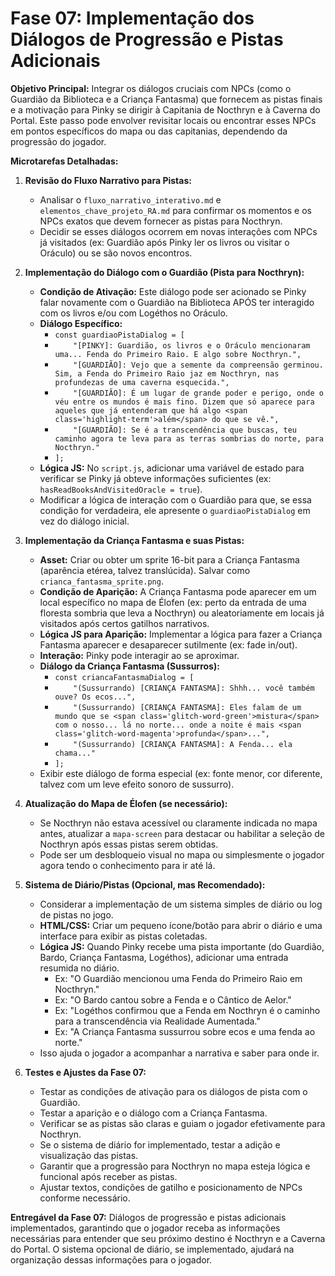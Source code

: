 # Fase 07: Implementação dos Diálogos de Progressão e Pistas Adicionais

**Objetivo Principal:** Integrar os diálogos cruciais com NPCs (como o Guardião da Biblioteca e a Criança Fantasma) que fornecem as pistas finais e a motivação para Pinky se dirigir à Capitania de Nocthryn e à Caverna do Portal. Este passo pode envolver revisitar locais ou encontrar esses NPCs em pontos específicos do mapa ou das capitanias, dependendo da progressão do jogador.

**Microtarefas Detalhadas:**

1.  **Revisão do Fluxo Narrativo para Pistas:**
    *   Analisar o `fluxo_narrativo_interativo.md` e `elementos_chave_projeto_RA.md` para confirmar os momentos e os NPCs exatos que devem fornecer as pistas para Nocthryn.
    *   Decidir se esses diálogos ocorrem em novas interações com NPCs já visitados (ex: Guardião após Pinky ler os livros ou visitar o Oráculo) ou se são novos encontros.

2.  **Implementação do Diálogo com o Guardião (Pista para Nocthryn):**
    *   **Condição de Ativação:** Este diálogo pode ser acionado se Pinky falar novamente com o Guardião na Biblioteca APÓS ter interagido com os livros e/ou com Logéthos no Oráculo.
    *   **Diálogo Específico:**
        *   `const guardiaoPistaDialog = [`
        *   `    "[PINKY]: Guardião, os livros e o Oráculo mencionaram uma... Fenda do Primeiro Raio. E algo sobre Nocthryn.",`
        *   `    "[GUARDIÃO]: Vejo que a semente da compreensão germinou. Sim, a Fenda do Primeiro Raio jaz em Nocthryn, nas profundezas de uma caverna esquecida.",`
        *   `    "[GUARDIÃO]: É um lugar de grande poder e perigo, onde o véu entre os mundos é mais fino. Dizem que só aparece para aqueles que já entenderam que há algo <span class='highlight-term'>além</span> do que se vê.",`
        *   `    "[GUARDIÃO]: Se é a transcendência que buscas, teu caminho agora te leva para as terras sombrias do norte, para Nocthryn."`
        *   `];`
    *   **Lógica JS:** No `script.js`, adicionar uma variável de estado para verificar se Pinky já obteve informações suficientes (ex: `hasReadBooksAndVisitedOracle = true`).
    *   Modificar a lógica de interação com o Guardião para que, se essa condição for verdadeira, ele apresente o `guardiaoPistaDialog` em vez do diálogo inicial.

3.  **Implementação da Criança Fantasma e suas Pistas:**
    *   **Asset:** Criar ou obter um sprite 16-bit para a Criança Fantasma (aparência etérea, talvez translúcida). Salvar como `crianca_fantasma_sprite.png`.
    *   **Condição de Aparição:** A Criança Fantasma pode aparecer em um local específico no mapa de Élofen (ex: perto da entrada de uma floresta sombria que leva a Nocthryn) ou aleatoriamente em locais já visitados após certos gatilhos narrativos.
    *   **Lógica JS para Aparição:** Implementar a lógica para fazer a Criança Fantasma aparecer e desaparecer sutilmente (ex: fade in/out).
    *   **Interação:** Pinky pode interagir ao se aproximar.
    *   **Diálogo da Criança Fantasma (Sussurros):**
        *   `const criancaFantasmaDialog = [`
        *   `    "(Sussurrando) [CRIANÇA FANTASMA]: Shhh... você também ouve? Os ecos...",`
        *   `    "(Sussurrando) [CRIANÇA FANTASMA]: Eles falam de um mundo que se <span class='glitch-word-green'>mistura</span> com o nosso... lá no norte... onde a noite é mais <span class='glitch-word-magenta'>profunda</span>...",`
        *   `    "(Sussurrando) [CRIANÇA FANTASMA]: A Fenda... ela chama..."`
        *   `];`
    *   Exibir este diálogo de forma especial (ex: fonte menor, cor diferente, talvez com um leve efeito sonoro de sussurro).

4.  **Atualização do Mapa de Élofen (se necessário):**
    *   Se Nocthryn não estava acessível ou claramente indicada no mapa antes, atualizar a `mapa-screen` para destacar ou habilitar a seleção de Nocthryn após essas pistas serem obtidas.
    *   Pode ser um desbloqueio visual no mapa ou simplesmente o jogador agora tendo o conhecimento para ir até lá.

5.  **Sistema de Diário/Pistas (Opcional, mas Recomendado):**
    *   Considerar a implementação de um sistema simples de diário ou log de pistas no jogo.
    *   **HTML/CSS:** Criar um pequeno ícone/botão para abrir o diário e uma interface para exibir as pistas coletadas.
    *   **Lógica JS:** Quando Pinky recebe uma pista importante (do Guardião, Bardo, Criança Fantasma, Logéthos), adicionar uma entrada resumida no diário.
        *   Ex: "O Guardião mencionou uma Fenda do Primeiro Raio em Nocthryn."
        *   Ex: "O Bardo cantou sobre a Fenda e o Cântico de Aelor."
        *   Ex: "Logéthos confirmou que a Fenda em Nocthryn é o caminho para a transcendência via Realidade Aumentada."
        *   Ex: "A Criança Fantasma sussurrou sobre ecos e uma fenda ao norte."
    *   Isso ajuda o jogador a acompanhar a narrativa e saber para onde ir.

6.  **Testes e Ajustes da Fase 07:**
    *   Testar as condições de ativação para os diálogos de pista com o Guardião.
    *   Testar a aparição e o diálogo com a Criança Fantasma.
    *   Verificar se as pistas são claras e guiam o jogador efetivamente para Nocthryn.
    *   Se o sistema de diário for implementado, testar a adição e visualização das pistas.
    *   Garantir que a progressão para Nocthryn no mapa esteja lógica e funcional após receber as pistas.
    *   Ajustar textos, condições de gatilho e posicionamento de NPCs conforme necessário.

**Entregável da Fase 07:** Diálogos de progressão e pistas adicionais implementados, garantindo que o jogador receba as informações necessárias para entender que seu próximo destino é Nocthryn e a Caverna do Portal. O sistema opcional de diário, se implementado, ajudará na organização dessas informações para o jogador.
